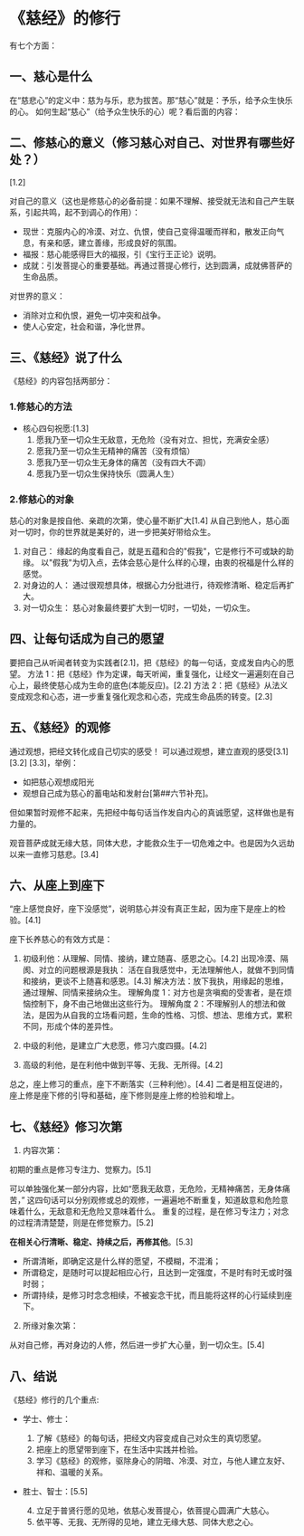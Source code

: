 # 《慈经》的修行

有七个方面：

## 一、慈心是什么

在“慈悲心”的定义中：慈为与乐，悲为拔苦。那“慈心”就是：予乐，给予众生快乐的心。
如何生起“慈心”（给予众生快乐的心）呢？看后面的内容：

## 二、修慈心的意义（修习慈心对自己、对世界有哪些好处？）

[1.2]

对自己的意义（这也是修慈心的必备前提：如果不理解、接受就无法和自己产生联系，引起共鸣，起不到调心的作用）：

- 现世：克服内心的冷漠、对立、仇恨，使自己变得温暖而祥和，散发正向气息，有亲和感，建立善缘，形成良好的氛围。
- 福报：慈心能感得巨大的福报，引《宝行王正论》说明。
- 成就：引发菩提心的重要基础。再通过菩提心修行，达到圆满，成就佛菩萨的生命品质。

对世界的意义：

- 消除对立和仇恨，避免一切冲突和战争。
- 使人心安定，社会和谐，净化世界。

## 三、《慈经》说了什么

《慈经》的内容包括两部分：

### 1.修慈心的方法

- 核心四句祝愿:[1.3]
  1. 愿我乃至一切众生无敌意，无危险（没有对立、担忧，充满安全感）
  2. 愿我乃至一切众生无精神的痛苦（没有烦恼）
  3. 愿我乃至一切众生无身体的痛苦（没有四大不调）
  4. 愿我乃至一切众生保持快乐（圆满人生）

### 2.修慈心的对象

慈心的对象是按自他、亲疏的次第，使心量不断扩大[1.4]
从自己到他人，慈心面对一切时，你的世界就是美好的，进一步把美好带给众生。

1. 对自己：
   缘起的角度看自己，就是五蕴和合的"假我"，它是修行不可或缺的助缘。
   以"假我"为切入点，去体会慈心是什么样的心理，由衷的祝福是什么样的感觉。
2. 对身边的人：
   通过很观想具体，根据心力分批进行，待观修清晰、稳定后再扩大。
3. 对一切众生：
   慈心对象最终要扩大到一切时，一切处，一切众生。

## 四、让每句话成为自己的愿望

要把自己从听闻者转变为实践者[2.1]，把《慈经》的每一句话，变成发自内心的愿望。
方法 1：把《慈经》作为定课，每天听闻，重复强化，让经文一遍遍刻在自己心上，最终使慈心成为生命的底色(本能反应)。[2.2]
方法 2：把《慈经》从法义变成观念和心态，进一步重复强化观念和心态，完成生命品质的转变。[2.3]

## 五、《慈经》的观修

通过观想，把经文转化成自己切实的感受！
可以通过观想，建立直观的感受[3.1] [3.2] [3.3]，举例：

- 如把慈心观想成阳光
- 观想自己成为慈心的蓄电站和发射台[第##六节补充]。

但如果暂时观修不起来，先把经中每句话当作发自内心的真诚愿望，这样做也是有力量的。

观音菩萨成就无缘大慈，同体大悲，才能救众生于一切危难之中。也是因为久远劫以来一直修习慈悲。[3.4]

## 六、从座上到座下

“座上感觉良好，座下没感觉”，说明慈心并没有真正生起，因为座下是座上的检验。[4.1]

座下长养慈心的有效方式是：

1. 初级利他：从理解、同情、接纳，建立随喜、感恩之心。[4.2]
   出现冷漠、隔阂、对立的问题根源是我执：
   活在自我感觉中，无法理解他人，就做不到同情和接纳，更谈不上随喜和感恩。[4.3]
   解决方法：放下我执，用缘起的思维，通过理解、同情来接纳众生。
   理解角度 1：对方也是贪嗔痴的受害者，是在烦恼控制下，身不由己地做出这些行为。
   理解角度 2：不理解别人的想法和做法，是因为从自我的立场看问题，生命的性格、习惯、想法、思维方式，累积不同，形成个体的差异性。

2. 中级的利他，是建立广大悲愿，修习六度四摄。[4.2]
3. 高级的利他，是在利他中做到平等、无我、无所得。[4.2]

总之，座上修习的重点，座下不断落实（三种利他）。[4.4]
二者是相互促进的，座上修是座下修的引导和基础，座下修则是座上修的检验和增上。

## 七、《慈经》修习次第

1. 内容次第：

初期的重点是修习专注力、觉察力。[5.1]

可以单独强化某一部分内容，比如“愿我无敌意，无危险，无精神痛苦，无身体痛苦，”
这四句话可以分别观修或总的观修，一遍遍地不断重复，知道敌意和危险意味着什么，无敌意和无危险又意味着什么。
重复的过程，是在修习专注力；对念的过程清清楚楚，则是在修觉察力。[5.2]

**在相关心行清晰、稳定、持续之后，再修其他**。[5.3]

- 所谓清晰，即确定这是什么样的愿望，不模糊，不混淆；
- 所谓稳定，是随时可以提起相应心行，且达到一定强度，不是时有时无或时强时弱；
- 所谓持续，是修习时念念相续，不被妄念干扰，而且能将这样的心行延续到座下。

2. 所缘对象次第：

从对自己修，再对身边的人修，然后进一步扩大心量，到一切众生。[5.4]

## 八、结说

《慈经》修行的几个重点:

- 学士、修士：

  1. 了解《慈经》的每句话，把经文内容变成自己对众生的真切愿望。
  2. 把座上的愿望带到座下，在生活中实践并检验。
  3. 学习《慈经》的观修，驱除身心的阴暗、冷漠、对立，与他人建立友好、祥和、温暖的关系。

- 胜士、智士：[5.5]

  4. 立足于普贤行愿的见地，依慈心发菩提心，依菩提心圆满广大慈心。
  5. 依平等、无我、无所得的见地，建立无缘大慈、同体大悲之心。
